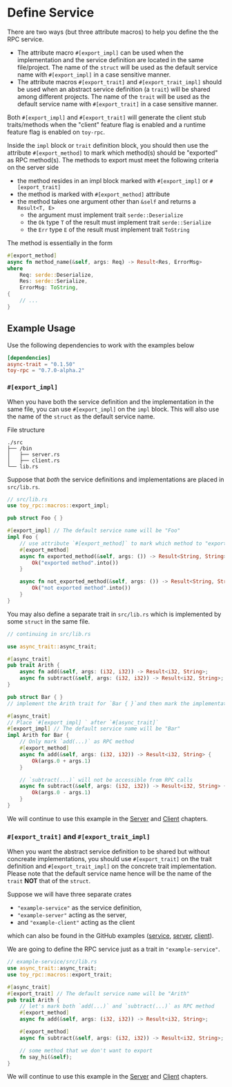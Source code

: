 # Define Service

There are two ways (but three attribute macros) to help you define the the RPC service.

- The attribute macro `#[export_impl]` can be used when the implementation and the service definition are 
located in the same file/project. The name of the `struct` will be used as the default service name with `#[export_impl]` in a case sensitive manner.
- The attribute macros `#[export_trait]` and `#[export_trait_impl]` should be used when an abstract service definition (a `trait`) will be shared among different projects. The name of the `trait` will be used as the default service name with `#[export_trait]` in a case sensitive manner.

Both `#[export_impl]` and `#[export_trait]` will generate the client stub traits/methods when the "client" feature flag is enabled and a runtime feature flag is enabled on `toy-rpc`.

Inside the `impl` block or `trait` definition block, you should then use the attribute 
`#[export_method]` to mark which method(s) should be "exported" as RPC method(s). 
The methods to export must meet the following criteria on the server side

- the method resides in an impl block marked with `#[export_impl]` or `#[export_trait]`
- the method is marked with `#[export_method]` attribute
- the method takes one argument other than `&self` and returns a `Result<T, E>`
    - the argument must implement trait `serde::Deserialize`
    - the `Ok` type `T` of the result must implement trait `serde::Serialize`
    - the `Err` type `E` of the result must implement trait `ToString`

The method is essentially in the form

```rust 
#[export_method]
async fn method_name(&self, args: Req) -> Result<Res, ErrorMsg>
where
    Req: serde::Deserialize,
    Res: serde::Serialize,
    ErrorMsg: ToString,
{
    // ...
}
```

## Example Usage

Use the following dependencies to work with the examples below

```toml
[dependencies]
async-trait = "0.1.50"
toy-rpc = "0.7.0-alpha.2"
```

### `#[export_impl]`

When you have both the service definition and the implementation in the same file, you can use `#[export_impl]` on the `impl` block. This will also use the name of the `struct` as the default service name.

File structure 

```
./src
├── /bin
│   ├── server.rs
│   ├── client.rs
└── lib.rs
```

Suppose that *both* the service definitions and implementations are placed in `src/lib.rs`.

```rust 
// src/lib.rs
use toy_rpc::macros::export_impl;

pub struct Foo { }

#[export_impl] // The default service name will be "Foo"
impl Foo {
    // use attribute `#[export_method]` to mark which method to "export"
    #[export_method]
    async fn exported_method(&self, args: ()) -> Result<String, String> {
        Ok("exported method".into())
    }

    async fn not_exported_method(&self, args: ()) -> Result<String, String> {
        Ok("not exported method".into())
    }
}
```

You may also define a separate trait in `src/lib.rs` which is implemented by some `struct` in the same file.

```rust 
// continuing in src/lib.rs

use async_trait::async_trait;

#[async_trait]
pub trait Arith {
    async fn add(&self, args: (i32, i32)) -> Result<i32, String>;
    async fn subtract(&self, args: (i32, i32)) -> Result<i32, String>;
}

pub struct Bar { }
// implement the Arith trait for `Bar { }`and then mark the implementation as "exported" for RPC

#[async_trait]
// Place `#[export_impl] ` after `#[async_trait]`
#[export_impl] // The default service name will be "Bar"
impl Arith for Bar {
    // Only mark `add(...)` as RPC method
    #[export_method]
    async fn add(&self, args: (i32, i32)) -> Result<i32, String> {
        Ok(args.0 + args.1)
    }

    // `subtract(...)` will not be accessible from RPC calls
    async fn subtract(&self, args: (i32, i32)) -> Result<i32, String> {
        Ok(args.0 - args.1)
    }
}
```

We will continue to use this example in the [Server](https://minghuaw.github.io/toy-rpc/04_server.html) and [Client](https://minghuaw.github.io/toy-rpc/06_client.html) chapters.

### `#[export_trait]` and `#[export_trait_impl]`

When you want the abstract service definition to be shared but without concreate implementations, you should use `#[export_trait]` on the trait definition and `#[export_trait_impl]` on the concrete trait implementation. Please note that the default service name hence will be the name of the `trait` **NOT** that of the `struct`.

Suppose we will have three separate crates

- `"example-service"` as the service definition,
- `"example-server"` acting as the server,
- and `"example-client"` acting as the client

which can also be found in the GitHub examples ([service](https://github.com/minghuaw/toy-rpc/tree/main/examples/example-service), [server](https://github.com/minghuaw/toy-rpc/tree/main/examples/example-server), [client](https://github.com/minghuaw/toy-rpc/tree/main/examples/example-client)).

We are going to define the RPC service just as a trait in `"example-service"`.

```rust
// example-service/src/lib.rs
use async_trait::async_trait;
use toy_rpc::macros::export_trait;

#[async_trait]
#[export_trait] // The default service name will be "Arith"
pub trait Arith {
    // let's mark both `add(...)` and `subtract(...)` as RPC method
    #[export_method]
    async fn add(&self, args: (i32, i32)) -> Result<i32, String>;

    #[export_method]
    async fn subtract(&self, args: (i32, i32)) -> Result<i32, String>;

    // some method that we don't want to export
    fn say_hi(&self);
}
```

We will continue to use this example in the [Server](https://minghuaw.github.io/toy-rpc/04_server.html) and [Client](https://minghuaw.github.io/toy-rpc/06_client.html) chapters.





